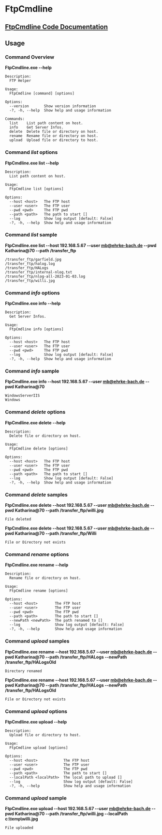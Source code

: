 # FtpCmdline

## [FtpCmdline Code Documentation](FtpCmdline/FtpCmdline.md)

## Usage 

### Command Overview

**FtpCmdline.exe --help**

```
Description:
  FTP Helper

Usage:
  FtpCmdline [command] [options]

Options:
  --version       Show version information
  -?, -h, --help  Show help and usage information

Commands:
  list    List path content on host.
  info    Get Server Infos.
  delete  Delete file or directory on host.
  rename  Rename file or directory on host.
  upload  Upload file or directory to host.
```

### Command *list* options

**FtpCmdline.exe list --help**

```
Description:
  List path content on host.

Usage:
  FtpCmdline list [options]

Options:
  --host <host>   The FTP host
  --user <user>   The FTP user
  --pwd <pwd>     The FTP pwd
  --path <path>   The path to start []
  --log           Show log output [default: False]
  -?, -h, --help  Show help and usage information
  ```

### Command *list* sample

**FtpCmdline.exe list --host 192.168.5.67 --user mb@ehrke-bach.de --pwd Katharina@70 --path /transfer_ftp**

```
/transfer_ftp/garfield.jpg
/transfer_ftp/halog.log
/transfer_ftp/HALogs
/transfer_ftp/internal-nlog.txt
/transfer_ftp/nlog-all-2023-01-03.log
/transfer_ftp/willi.jpg
```

### Command *info* options

**FtpCmdline.exe info --help**

```
Description:
  Get Server Infos.

Usage:
  FtpCmdline info [options]

Options:
  --host <host>   The FTP host
  --user <user>   The FTP user
  --pwd <pwd>     The FTP pwd
  --log           Show log output [default: False]
  -?, -h, --help  Show help and usage information
```

### Command *info* sample

**FtpCmdline.exe info --host 192.168.5.67 --user mb@ehrke-bach.de --pwd Katharina@70**

```
WindowsServerIIS
Windows
```

### Command *delete* options

**FtpCmdline.exe delete --help**

```
Description:
  Delete file or directory on host.

Usage:
  FtpCmdline delete [options]

Options:
  --host <host>   The FTP host
  --user <user>   The FTP user
  --pwd <pwd>     The FTP pwd
  --path <path>   The path to start []
  --log           Show log output [default: False]
  -?, -h, --help  Show help and usage information
```

### Command *delete* samples

**FtpCmdline.exe delete --host 192.168.5.67 --user mb@ehrke-bach.de --pwd Katharina@70 --path /transfer_ftp/willi.jpg**

```
File deleted
```

**FtpCmdline.exe delete --host 192.168.5.67 --user mb@ehrke-bach.de --pwd Katharina@70 --path /transfer_ftp/Willi**

```
File or Directory not exists
```

### Command *rename* options

**FtpCmdline.exe rename --help**

```
Description:
  Rename file or directory on host.

Usage:
  FtpCmdline rename [options]

Options:
  --host <host>        The FTP host
  --user <user>        The FTP user
  --pwd <pwd>          The FTP pwd
  --path <path>        The path to start []
  --newPath <newPath>  The path renamed to []
  --log                Show log output [default: False]
  -?, -h, --help       Show help and usage information
```

### Command *upload* samples

**FtpCmdline.exe rename --host 192.168.5.67 --user mb@ehrke-bach.de --pwd Katharina@70 --path /transfer_ftp/HALogs --newPath /transfer_ftp/HALogsOld**

```
Directory renamed
```

**FtpCmdline.exe rename --host 192.168.5.67 --user mb@ehrke-bach.de --pwd Katharina@70 --path /transfer_ftp/HALogs --newPath /transfer_ftp/HALogsOld**

```
File or Directory not exists
```

### Command *upload* options

**FtpCmdline.exe upload --help**

```
Description:
  Upload file or directory to host.

Usage:
  FtpCmdline upload [options]

Options:
  --host <host>            The FTP host
  --user <user>            The FTP user
  --pwd <pwd>              The FTP pwd
  --path <path>            The path to start []
  --localPath <localPath>  The local path to upload []
  --log                    Show log output [default: False]
  -?, -h, --help           Show help and usage information
```

### Command *upload* sample

**FtpCmdline.exe upload --host 192.168.5.67 --user mb@ehrke-bach.de --pwd Katharina@70 --path /transfer_ftp/willi.jpg --localPath c:\temp\willi.jpg**

```
File uploaded
```
